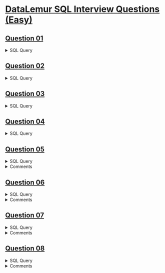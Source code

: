 # [DataLemur SQL Interview Questions (Easy)](https://datalemur.com/questions?category=SQL)

## [Question 01](https://datalemur.com/questions/sql-histogram-tweets)
<details>
  <summary>SQL Query</summary>

  ```
SELECT tblCount.tweets AS "tweet_bucket", COUNT(*) AS "user_num"
FROM (
SELECT user_id , COUNT(*) as "tweets"
FROM tweets
WHERE tweet_date BETWEEN '2022-01-01' AND '2022-12-31'
GROUP BY user_id
) AS tblCount
GROUP BY tblCount.tweets
  ```
</details>

## [Question 02](https://datalemur.com/questions/matching-skills)
<details>
  <summary>SQL Query</summary>

  ```
SELECT candidate_id
FROM (
SELECT candidate_id, COUNT(skill) as skill_num 
FROM candidates
WHERE skill IN ('Python', 'Tableau','PostgreSQL')
GROUP BY candidate_id) AS skilltbl
WHERE skilltbl.skill_num = 3
  ```
</details>

## [Question 03](https://datalemur.com/questions/sql-page-with-no-likes)
<details>
  <summary>SQL Query</summary>

  ```
SELECT p.page_id AS pageID
FROM pages AS p
LEFT JOIN page_likes as pl
ON p.page_id = pl.page_id
WHERE pl.liked_date ISNULL
ORDER BY p.page_id ASC;
  ```
</details>

## [Question 04](https://datalemur.com/questions/tesla-unfinished-parts)
<details>
  <summary>SQL Query</summary>

  ```
SELECT part, assembly_step 
FROM parts_assembly
WHERE finish_date ISNULL;
  ```
</details>

## [Question 05](https://datalemur.com/questions/laptop-mobile-viewership)
<details>
  <summary>SQL Query</summary>

  ```
SELECT 
SUM(CASE 
WHEN device_type = 'laptop' THEN 1 ELSE 0 END) AS "Laptop_Views",
SUM(CASE
WHEN device_type = 'phone' THEN 1
WHEN device_type = 'tablet' THEN 1
ELSE 0 END) AS "Mobile_Views"
FROM viewership;
  ```
</details>

<details>
  <summary>Comments</summary>

  > use `CASE` Statement to swtich between different type of viewership

</details>

## [Question 06](https://datalemur.com/questions/sql-average-post-hiatus-1)
<details>
  <summary>SQL Query</summary>

  ```
SELECT user_id,
-- COUNT(user_id),
-- MAX(post_date::DATE),
-- MIN(post_date::DATE),
(MAX(post_date::DATE) - MIN(post_date::DATE)) AS "days_between"
FROM posts
WHERE DATE_PART('YEAR', post_date) = '2021'
GROUP BY user_id
HAVING COUNT(user_id) >= 2;
  ```
</details>

<details>
  <summary>Comments</summary>

> Use `MIN()` & `MAX()` functions to find the first date and last date in 2021 for each user

> Use `DATE_PART()` to extract the year element from the `post_date` column

> Filter away users with lesser than 2 posts with the `HAVING` clause

</details>

## [Question 07](https://datalemur.com/questions/teams-power-users)
<details>
  <summary>SQL Query</summary>

  ```
SELECT msg.sender_id,
COUNT(msg.message_id) AS "msg_count"
FROM messages AS msg
WHERE DATE_PART('MONTH', sent_date) = 8 AND 
DATE_PART('YEAR', sent_date) = '2022' 
GROUP BY msg.sender_id
ORDER BY COUNT(msg.message_id) DESC
LIMIT 2;
  ```
</details>

<details>
  <summary>Comments</summary>



</details>

## [Question 08](https://datalemur.com/questions/duplicate-job-listings)
<details>
  <summary>SQL Query</summary>

  ```
SELECT COUNT(*) AS "duplicate_companies"
FROM(
SELECT company_id
FROM job_listings
GROUP BY company_id, title, description
HAVING COUNT(*) >= 2
) AS "duptbl"

  ```
</details>

<details>
  <summary>Comments</summary>



</details>
